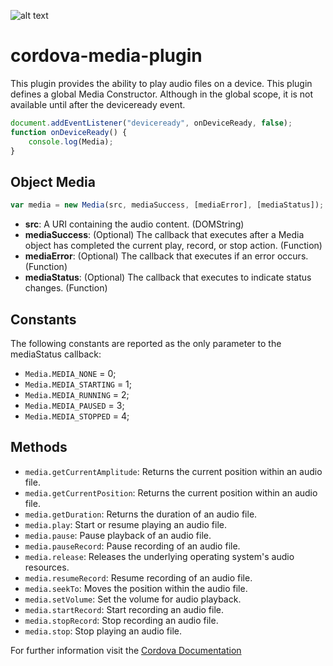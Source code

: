 ![alt text](https://cordova.apache.org/static/img/artwork/cordova_logo_normal_dark_large.png)
# cordova-media-plugin

This plugin provides the ability to play audio files on a device.
This plugin defines a global Media Constructor.
Although in the global scope, it is not available until after the deviceready event.
```Javascript
document.addEventListener("deviceready", onDeviceReady, false);
function onDeviceReady() {
    console.log(Media);
}
```
## Object Media

```Javascript
var media = new Media(src, mediaSuccess, [mediaError], [mediaStatus]);
```
* **src**: A URI containing the audio content. (DOMString)
* **mediaSuccess**: (Optional) The callback that executes after a Media object has completed the current play, record, or stop action. (Function)
* **mediaError**: (Optional) The callback that executes if an error occurs. (Function)
* **mediaStatus**: (Optional) The callback that executes to indicate status changes. (Function)

## Constants

The following constants are reported as the only parameter to the mediaStatus callback:

* `Media.MEDIA_NONE` = 0;
* `Media.MEDIA_STARTING` = 1;
* ``Media.MEDIA_RUNNING`` = 2;
* ``Media.MEDIA_PAUSED`` = 3;
* ``Media.MEDIA_STOPPED`` = 4;

## Methods

* ``media.getCurrentAmplitude``: Returns the current position within an audio file.
* ``media.getCurrentPosition``: Returns the current position within an audio file.
* ``media.getDuration``: Returns the duration of an audio file.
* ``media.play``: Start or resume playing an audio file.
* ``media.pause``: Pause playback of an audio file.
* ``media.pauseRecord``: Pause recording of an audio file.
* ``media.release``: Releases the underlying operating system's audio resources.
* ``media.resumeRecord``: Resume recording of an audio file.
* ``media.seekTo``: Moves the position within the audio file.
* ``media.setVolume``: Set the volume for audio playback.
* ``media.startRecord``: Start recording an audio file.
* ``media.stopRecord``: Stop recording an audio file.
* ``media.stop``: Stop playing an audio file.

For further information visit the [Cordova Documentation](https://cordova.apache.org/docs/en/latest/reference/cordova-plugin-media/)
